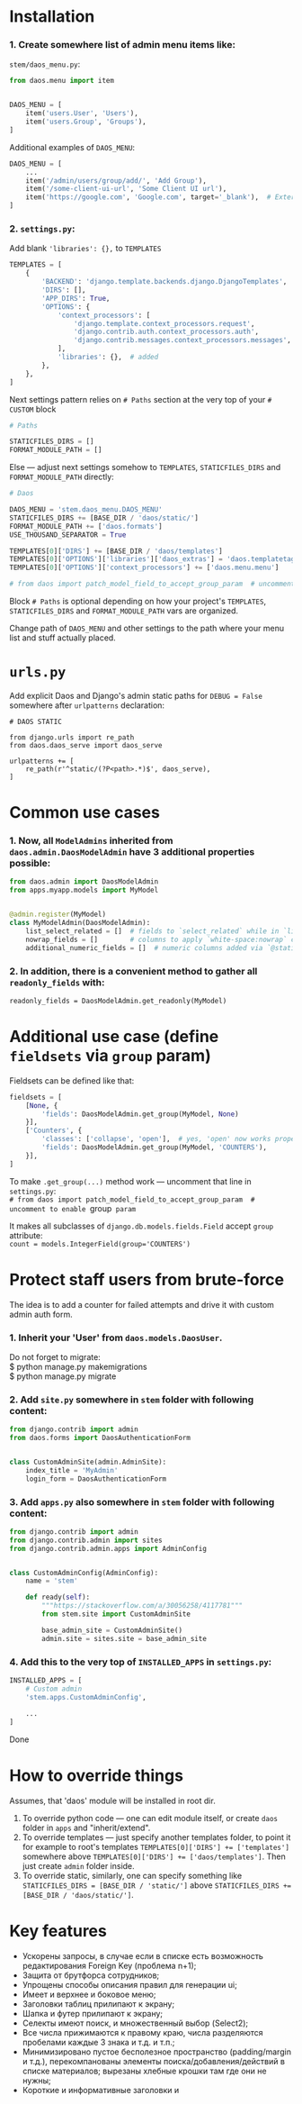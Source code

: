 # Installation

### 1. Create somewhere list of admin menu items like:
`stem/daos_menu.py`:
```python
from daos.menu import item


DAOS_MENU = [
    item('users.User', 'Users'),
    item('users.Group', 'Groups'),
]
```

Additional examples of `DAOS_MENU`:
```python
DAOS_MENU = [
    ...
    item('/admin/users/group/add/', 'Add Group'),
    item('/some-client-ui-url', 'Some Client UI url'),
    item('https://google.com', 'Google.com', target='_blank'),  # External
]
```

### 2. `settings.py`:

Add blank `'libraries': {},` to `TEMPLATES`

```python
TEMPLATES = [
    {
        'BACKEND': 'django.template.backends.django.DjangoTemplates',
        'DIRS': [],
        'APP_DIRS': True,
        'OPTIONS': {
            'context_processors': [
                'django.template.context_processors.request',
                'django.contrib.auth.context_processors.auth',
                'django.contrib.messages.context_processors.messages',
            ],
            'libraries': {},  # added
        },
    },
]
```

Next settings pattern relies on `# Paths` section at the very top of your `# CUSTOM` block
```python
# Paths

STATICFILES_DIRS = []
FORMAT_MODULE_PATH = []
```

Else — adjust next settings somehow to `TEMPLATES`, `STATICFILES_DIRS` and `FORMAT_MODULE_PATH` directly:

```python
# Daos

DAOS_MENU = 'stem.daos_menu.DAOS_MENU'
STATICFILES_DIRS += [BASE_DIR / 'daos/static/']
FORMAT_MODULE_PATH += ['daos.formats']
USE_THOUSAND_SEPARATOR = True

TEMPLATES[0]['DIRS'] += [BASE_DIR / 'daos/templates']
TEMPLATES[0]['OPTIONS']['libraries']['daos_extras'] = 'daos.templatetags.daos_extras'
TEMPLATES[0]['OPTIONS']['context_processors'] += ['daos.menu.menu']

# from daos import patch_model_field_to_accept_group_param  # uncomment to enable `group` param
```

Block `# Paths` is optional depending on how your project's `TEMPLATES`, `STATICFILES_DIRS` and `FORMAT_MODULE_PATH` vars are organized.

Change path of `DAOS_MENU` and other settings to the path where your menu list and stuff actually placed.


# `urls.py`

Add explicit Daos and Django's admin static paths for `DEBUG = False` somewhere after `urlpatterns` declaration:

```
# DAOS STATIC

from django.urls import re_path
from daos.daos_serve import daos_serve

urlpatterns += [
    re_path(r'^static/(?P<path>.*)$', daos_serve),
]
```

# Common use cases

### 1. Now, all `ModelAdmins` inherited from `daos.admin.DaosModelAdmin` have 3 additional properties possible:
```python
from daos.admin import DaosModelAdmin
from apps.myapp.models import MyModel


@admin.register(MyModel)
class MyModelAdmin(DaosModelAdmin):
    list_select_related = []  # fields to `select_related` while in `list_editable`
    nowrap_fields = []        # columns to apply `white-space:nowrap` cc-rule
    additional_numeric_fields = []  # numeric columns added via `@staticmethod` must also be aligned to right
```

### 2. In addition, there is a convenient method to gather all `readonly_fields` with:
`readonly_fields = DaosModelAdmin.get_readonly(MyModel)`


# Additional use case (define `fieldsets` via `group` param)

Fieldsets can be defined like that:
```python
fieldsets = [
    [None, {
        'fields': DaosModelAdmin.get_group(MyModel, None)
    }],
    ['Counters', {
        'classes': ['collapse', 'open'],  # yes, 'open' now works properly with 'daos'
        'fields': DaosModelAdmin.get_group(MyModel, 'COUNTERS'),
    }],
]
```

To make `.get_group(...)` method work — uncomment that line in `settings.py`:  
`# from daos import patch_model_field_to_accept_group_param  # uncomment to enable `group` param`

It makes all subclasses of `django.db.models.fields.Field` accept `group` attribute:  
`count = models.IntegerField(group='COUNTERS')`


# Protect staff users from brute-force

The idea is to add a counter for failed attempts and drive it with custom admin auth form.

### 1. Inherit your 'User' from `daos.models.DaosUser`.  
   Do not forget to migrate:  
   $ python manage.py makemigrations  
   $ python manage.py migrate
    
### 2. Add `site.py` somewhere in `stem` folder with following content:
```python
from django.contrib import admin
from daos.forms import DaosAuthenticationForm


class CustomAdminSite(admin.AdminSite):
    index_title = 'MyAdmin'
    login_form = DaosAuthenticationForm

```
### 3. Add `apps.py` also somewhere in `stem` folder with following content:
```python
from django.contrib import admin
from django.contrib.admin import sites
from django.contrib.admin.apps import AdminConfig


class CustomAdminConfig(AdminConfig):
    name = 'stem'

    def ready(self):
        """https://stackoverflow.com/a/30056258/4117781"""
        from stem.site import CustomAdminSite

        base_admin_site = CustomAdminSite()
        admin.site = sites.site = base_admin_site
```
### 4. Add this to the very top of `INSTALLED_APPS` in `settings.py`:
```python
INSTALLED_APPS = [
    # Custom admin
    'stem.apps.CustomAdminConfig',
    
    ...
]
```

Done


# How to override things

Assumes, that 'daos' module will be installed in root dir.

1. To override python code — one can edit module itself, or create `daos` folder in `apps` and "inherit/extend".
2. To override templates — just specify another templates folder, to point it for example to root's templates `TEMPLATES[0]['DIRS'] += ['templates']` somewhere above `TEMPLATES[0]['DIRS'] += ['daos/templates']`. Then just create `admin` folder inside. 
3. To override static, similarly, one can specify something like `STATICFILES_DIRS = [BASE_DIR / 'static/']` above `STATICFILES_DIRS += [BASE_DIR / 'daos/static/']`.


# Key features

- Ускорены запросы, в случае если в списке есть возможность редактирования Foreign Key (проблема n+1);
- Защита от брутфорса сотрудников;
- Упрощены способы описания правил для генерации ui;
- Имеет и верхнее и боковое меню;
- Заголовки таблиц прилипают к экрану;
- Шапка и футер прилипают к экрану;
- Селекты имеют поиск, и множественный выбор (Select2);
- Все числа прижимаются к правому краю, числа разделяются пробелами каждые 3 знака и т.д. и т.п.;
- Минимизировано пустое бесполезное пространство (padding/margin и т.д.), перекомпанованы элементы поиска/добавления/действий в списке материалов; вырезаны хлебные крошки там где они не нужны;
- Короткие и информативные заголовки и <title>;
- Все эти изменения адаптируется и под моб. устройства;
- и т.д. и т.п.


# What's done in details

### Шапка:
- Плавающая
- Левое меню перенесено в Шапку, и доступно н всех страницах
- Пользовательские действия вынесены из Шапки на главную страницу

### Список:
- actions / search / add — объединены в одну строку и плавают
- Шапка таблицы, а также первые две th каждой строки — плавают
- Фильтр — плавает
- Пагинация — плавает
- Возможность указать поля, с запретом переноса строк (white-space: nowrap)
- Все числа выровнены по правому краю
- Числа разделяются пробелом каждые 3 знака
- Дроби разделяются точкой, а не запятой

### Детальная Страница:
- Нижняя Панель с кнопками плавает 
- Шапка inline-таблиц, а также первые две th каждой строки — плавают (как в списке)
- Чекбоксы — вытянуты
- Уменьшены расстояния между блоками
- Исправлен баг сворачивания/раскрытия объединённых полей

### Контролы (актуально для Списка и Детальной Страницы):
- Контролы приведены к единому размеру
- Виджет дата/время в одну строку
- Select 2 (в т.ч. multiple)

### Прочее:
- Упрощён <title> на всех страница
- Фавиконка
- Хлебные крошки вынесены в заголовки
- Главная страница вытянута на всю ширину окна
- Мобильная версия — юзабельна
- Убрана auto тема


# After any overrides check:

### This pages
| Name  | Link |
| --- | --- |
| Дашборд                             | http://127.0.0.1:8000/admin/                           |                                                                          
| Страница апликейшена                | http://127.0.0.1:8000/admin/users/                     |                                                    
| Список: С фильтром                  | http://127.0.0.1:8000/admin/users/user/                |                                                               
| Список: С редактируемыми полями     | http://127.0.0.1:8000/admin/users/group/               |                                               
| Список: Подтверждение удаления      | http://127.0.0.1:3000/admin/users/user/                |                                              
| Детальная: Страница добавления      | http://127.0.0.1:8000/admin/users/user/add/            |                                                  
| Детальная: С филдсетами             | http://127.0.0.1:3000/admin/users/user/1/change/       |                                                               
| Детальная: Простая                  | http://127.0.0.1:3000/admin/users/user/2/change/       |                                                        
| Детальная: История                  | http://127.0.0.1:3000/admin/users/user/1/history/      |                                                        
| Детальная: Подтверждение удаления   | http://127.0.0.1:3000/admin/users/user/1/delete/       |                                                       
| Пользователь: Вход для анонимного   | http://127.0.0.1:8000/admin/                           |                                   
| Пользователь: Сброс пароля          | http://127.0.0.1:3000/admin/users/user/1/password/     |                                                         
| Пользователь: Смена пароля          | http://127.0.0.1:3000/admin/password_change/           |                                                               
| Пользователь: Выход                 | http://127.0.0.1:3000/admin/logout/                    |                                          
| Документация: Главная               | http://127.0.0.1:8000/admin/doc/                       |                                       
| Документация: Список                | http://127.0.0.1:8000/admin/doc/models/                |                                              
| Документация: Детальная страница    | http://127.0.0.1:8000/admin/doc/models/admin.logentry/ |                                                             

### And this blocks:
- Левая панель
- Хлебные крошки
- Вёрстка
- Мессаджи
- В светлой и тёмной темах

